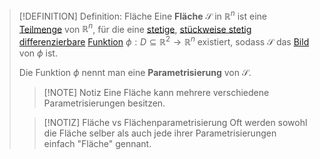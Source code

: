 >[!DEFINITION] Definition: Fläche
>Eine **Fläche** $\mathcal{S}$ in $\mathbb{R}^n$ ist eine [Teilmenge](../../../../Mengenlehre/Teilmenge.md) von $\mathbb{R}^n$, für die eine [stetige](../Stetigkeit%20von%20Funktionen%20mehrerer%20Veränderlicher.md), [stückweise stetig differenzierbare](../Differentiation/Totale%20Differenzierbarkeit.md) [Funktion](../Reelle%20Funktion%20mehrerer%20Veränderlicher.md) $\phi: D\subseteq\mathbb{R}^2\to\mathbb{R}^n$ existiert, sodass $\mathcal{S}$ das [Bild](../../../../Mengenlehre/Abbildungen/Abbildung.md) von $\phi$ ist.
>
>Die Funktion $\phi$ nennt man eine **Parametrisierung** von $\mathcal{S}$.
>
>>[!NOTE] Notiz
>>Eine Fläche kann mehrere verschiedene Parametrisierungen besitzen.
>
>>[!NOTIZ] Fläche vs Flächenparametrisierung
>>Oft werden sowohl die Fläche selber als auch jede ihrer Parametrisierungen einfach "Fläche" gennant.